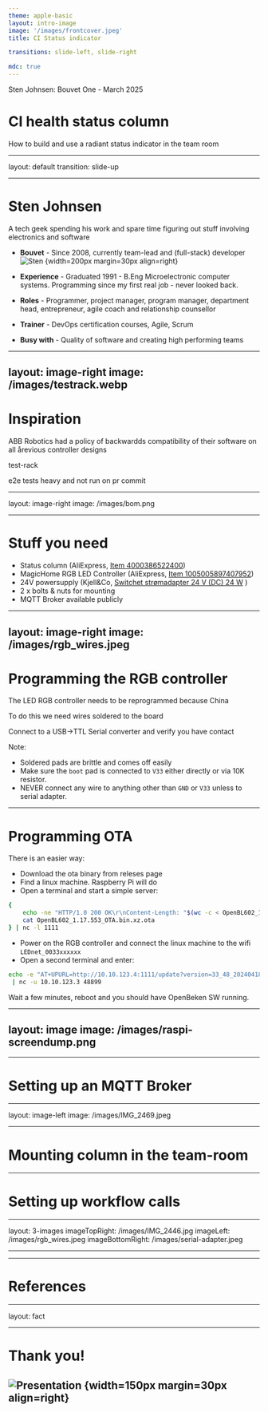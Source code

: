 ```yaml
---
theme: apple-basic
layout: intro-image
image: '/images/frontcover.jpeg'
title: CI Status indicator

transitions: slide-left, slide-right

mdc: true
---
```

<div class="absolute top-5">
  <span class="font-700">
    Sten Johnsen: 
    Bouvet One - March 2025
  </span>
</div>

<div class="absolute bottom-10">
  <h1>CI health status column</h1>
  <p>How to build and use a radiant status indicator in the team room</p>
</div>

---
layout: default
transition: slide-up

---

# Sten Johnsen

A tech geek spending his work and spare time figuring out stuff involving electronics and software


- **Bouvet** - Since 2008, currently team-lead and (full-stack) developer
![Sten](/images/StenOttoJohnsen_6879.jpeg) {width=200px margin=30px align=right}

- **Experience** - Graduated 1991 - B.Eng Microelectronic computer systems. Programming since my first real job - never looked back.
  
- **Roles** - Programmer, project manager, program manager, department head, entrepreneur, agile coach and relationship counsellor

- **Trainer** - DevOps certification courses, Agile, Scrum

- **Busy with** - Quality of software and creating high performing teams

---
layout: image-right
image: /images/testrack.webp
---

# Inspiration


ABB Robotics had a policy of backwardds compatibility of their software on all årevious controller designs

test-rack

e2e tests heavy and not run on pr commit

<!--
The story about how they displayed the last committer on the info-screens if the nightly builds and tests failed
-->

---
layout: image-right
image: /images/bom.png

---

# Stuff you need

- Status column (AliExpress, [Item 4000386522400](https://www.aliexpress.com/item/4000386522400.html))
- MagicHome RGB LED Controller (AliExpress, [Item 1005005897407952](https://www.aliexpress.com/item/1005005897407952.html))
- 24V powersupply (Kjell&Co, [Switchet strømadapter 24 V (DC) 24 W](https://www.kjell.com/no/produkter/elektro-og-verktoy/stromadaptrer/acdc-stromadapter/fast-utgangsspenning/switchet-stromadapter-24-v-dc-24-w-p44789) )
- 2 x bolts & nuts for mounting
- MQTT Broker available publicly



---
layout: image-right
image: /images/rgb_wires.jpeg
---

# Programming the RGB controller

The LED RGB controller needs to be reprogrammed because China

To do this we need wires soldered to the board

Connect to a USB->TTL Serial converter and verify you have contact

Note:

- Soldered pads are brittle and comes off easily
- Make sure the `boot` pad is connected to `V33` either directly or via 10K resistor.
- NEVER connect any wire to anything other than `GND` or `V33` unless to serial adapter.


---

# Programming OTA

There is an easier way:
- Download the ota binary from releses page
- Find a linux machine. Raspberry Pi will do
- Open a terminal and start a simple server:
```bash
{
    echo -ne "HTTP/1.0 200 OK\r\nContent-Length: "$(wc -c < OpenBL602_1.17.553_OTA.bin.xz.ota)"\r\n\r\n"
    cat OpenBL602_1.17.553_OTA.bin.xz.ota 
} | nc -l 1111
```

- Power on the RGB controller and connect the linux machine to the wifi `LEDnet_0033xxxxxx` 
- Open a second terminal and enter:
```bash
echo -e "AT+UPURL=http://10.10.123.4:1111/update?version=33_48_20240418_OpenBeken&beta,pierogi"
 | nc -u 10.10.123.3 48899
```

Wait a few minutes, reboot and you should have OpenBeken SW running.

---
layout: image
image: /images/raspi-screendump.png
---

---

# Setting up an MQTT Broker


---
layout: image-left
image: /images/IMG_2469.jpeg

---

# Mounting column in the team-room


---

# Setting up workflow calls

---
layout: 3-images
imageTopRight: /images/IMG_2446.jpg
imageLeft: /images/rgb_wires.jpeg
imageBottomRight: /images/serial-adapter.jpeg

---

---

# References


---
layout: fact

---

# Thank you!




## ![Presentation](/images/QR.png) {width=150px margin=30px align=right}

